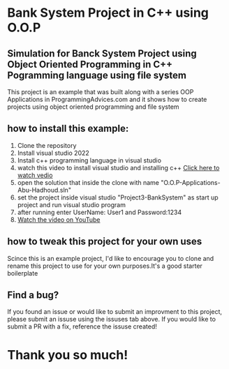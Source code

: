# Bank System Project in C++ using O.O.P

## Simulation for Banck System Project using Object Oriented Programming in C++ Pogramming language using file system

This project is an example that was built along with a series OOP Applications in ProgrammingAdvices.com 
and it shows how to create projects using object oriented programming and file system

## how to install this example:

1. Clone the repository
2. Install visual studio 2022
3. Install c++ programming language in visual studio
4. watch this video to install visual studio and installing c++ <a href="https://youtu.be/oG62eWTIAdc?si=Wi1xEDyy36kQNNfQ" target="_blank">Click here to watch vedio</a>
5. open the solution that inside the clone with name "O.O.P-Applications-Abu-Hadhoud.sln"
6. set the project inside visual studio "Project3-BankSystem" as start up project and run visual studio program
7. after running enter UserName: User1  and Password:1234
8. [Watch the video on YouTube](https://youtu.be/oG62eWTIAdc?si=Wi1xEDyy36kQNNfQ)


## how to tweak this project for your own uses

Scince this is an example project, I'd like to encourage you to clone and rename this project to use for 
your own purposes.It's a good starter boilerplate

## Find a bug?

If you found an issue or would like to submit an improvment to this project, please submit an 
issuse using the issuses tab above. If you would like to submit a PR with a fix, reference the
issuse created!

# Thank you so much!
